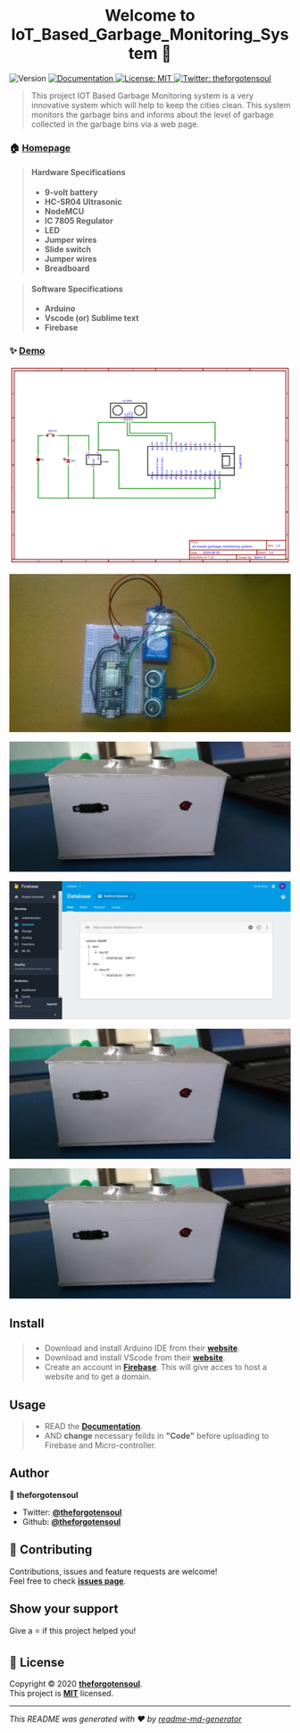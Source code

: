 <h1 align="center">Welcome to IoT_Based_Garbage_Monitoring_System 👋</h1>
<p>
  <img alt="Version" src="https://img.shields.io/badge/version-v0.1-blue.svg?cacheSeconds=2592000" />
  <a href="https://github.com/TheForgotensoul/IoT_Based_Garbage_Monitoring_System" target="_blank">
    <img alt="Documentation" src="https://img.shields.io/badge/documentation-yes-brightgreen.svg" />
  </a>
  <a href="https://github.com/TheForgotensoul/IoT_Based_Garbage_Monitoring_System/blob/master/LICENSE" target="_blank">
    <img alt="License: MIT" src="https://img.shields.io/badge/License-MIT-yellow.svg" />
  </a>
  <a href="https://twitter.com/theforgotensoul" target="_blank">
    <img alt="Twitter: theforgotensoul" src="https://img.shields.io/twitter/follow/theforgotensoul.svg?style=social" />
  </a>
</p>

> This project IOT Based Garbage Monitoring system is a very innovative system which will help to keep the cities clean. This system monitors the garbage bins and informs about the level of garbage collected in the garbage bins via a web page.

### 🏠 [Homepage](https://github.com/TheForgotensoul/IoT_Based_Garbage_Monitoring_System)

> #### Hardware Specifications
>
> - **9-volt battery**
> - **HC-SR04 Ultrasonic**
> - **NodeMCU**
> - **IC 7805 Regulator**
> - **LED**
> - **Jumper wires**
> - **Slide switch**
> - **Jumper wires**
> - **Breadboard**

> #### Software Specifications
>
> - **Arduino**
> - **Vscode (or) Sublime text**
> - **Firebase**

### ✨ [Demo](https://github.com/TheForgotensoul/IoT_Based_Garbage_Monitoring_System)

![pic_0](https://raw.githubusercontent.com/TheForgotensoul/IoT_Based_Garbage_Monitoring_System/master/img/0.png)

![pic_1](https://raw.githubusercontent.com/TheForgotensoul/IoT_Based_Garbage_Monitoring_System/master/img/1.png)

![pic_2](https://raw.githubusercontent.com/TheForgotensoul/IoT_Based_Garbage_Monitoring_System/master/img/2.png)

![pic_3](https://raw.githubusercontent.com/TheForgotensoul/IoT_Based_Garbage_Monitoring_System/master/img/3.png)

![pic_4](https://raw.githubusercontent.com/TheForgotensoul/IoT_Based_Garbage_Monitoring_System/master/img/2.png)

![pic_5](https://raw.githubusercontent.com/TheForgotensoul/IoT_Based_Garbage_Monitoring_System/master/img/2.png)

## Install

> ###
>
> - Download and install Arduino IDE from their
>   **[website](https://www.arduino.cc/en/Main/Software)**.
> - Download and install VScode from their
>   **[website](https://code.visualstudio.com/)**.
> - Create an account in **[Firebase](https://firebase.google.com/)**. This will give acces to host a website and to get a domain.

## Usage

> - READ the **[Documentation](https://github.com/TheForgotensoul/IoT_Based_Garbage_Monitoring_System/raw/master/DOC%20_IOT%20Based%20Garbage%20Monitoring%20System.docx)**.
> - AND **change** necessary feilds in **"Code"** before uploading to Firebase and Micro-controller.

## Author

👤 **theforgotensoul**

- Twitter: **[@theforgotensoul](https://twitter.com/theforgotensoul)**
- Github: **[@theforgotensoul](https://github.com/theforgotensoul)**

## 🤝 Contributing

Contributions, issues and feature requests are welcome!<br />Feel free to check **[issues page](https://github.com/TheForgotensoul/IoT_Based_Garbage_Monitoring_System/issues)**.

## Show your support

Give a ⭐️ if this project helped you!

## 📝 License

Copyright © 2020 **[theforgotensoul](https://github.com/theforgotensoul)**.<br />
This project is **[MIT](https://github.com/TheForgotensoul/IoT_Based_Garbage_Monitoring_System/blob/master/LICENSE)** licensed.

---

_This README was generated with ❤️ by [readme-md-generator](https://github.com/kefranabg/readme-md-generator)_
